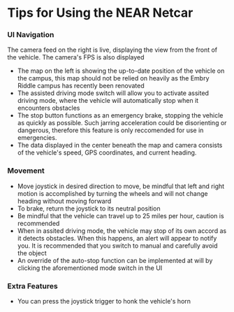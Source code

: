 # Tips for Using the NEAR Netcar


### UI Navigation

The camera feed on the right is live, displaying the view from the front of the vehicle. The camera's FPS is also displayed
* The map on the left is showing the up-to-date position of the vehicle on the campus, this map should not be relied on heavily as the Embry Riddle campus has recently been renovated
* The assisted driving mode switch will allow you to activate assited driving mode, where the vehicle will automatically
stop when it encounters obstacles
* The stop button functions as an emergency brake, stopping the vehicle as quickly as possible. Such jarring acceleration could
be disorienting or dangerous, therefore this feature is only reccomended for use in emergencies.
* The data displayed in the center beneath the map and camera consists of the vehicle's speed, GPS coordinates, and current heading.


### Movement

* Move joystick in desired direction to move, be mindful that left and right motion is accomplished by turning the wheels
and will not change heading without moving forward
* To brake, return the joystick to its neutral position
* Be mindful that the vehicle can travel up to 25 miles per hour, caution is recommended
* When in assited driving mode, the vehicle may stop of its own accord as it detects obstacles. When this happens, an alert will
appear to notify you. It is recommended that you switch to manual and carefully avoid the object
* An override of the auto-stop function can be implemented at will by clicking the aforementioned mode switch in the UI

### Extra Features

* You can press the joystick trigger to honk the vehicle's horn
